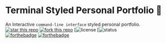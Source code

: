 # Terminal Styled Personal Portfolio :school_satchel:
An Interactive `command-line interface` styled personal portfolio.
<br>
[![star this repo](http://githubbadges.com/star.svg?user=raghav4&repo=CLI&style=flat)](https://github.com/raghav4/CLI)
[![fork this repo](http://githubbadges.com/fork.svg?user=raghav4&repo=CLI&style=flat)](https://github.com/raghav4/CLI/fork)
[![license](https://img.shields.io/github/license/raghav4/cli.svg?style=flat-square)
[![status](https://img.shields.io/badge/status-under%20development-blue.svg)
<br>
[![forthebadge](https://forthebadge.com/images/badges/uses-css.svg)](https://forthebadge.com) [![forthebadge](https://forthebadge.com/images/badges/made-with-javascript.svg)](https://forthebadge.com)
